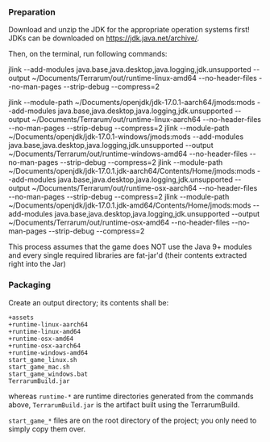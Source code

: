 ### Preparation

Download and unzip the JDK for the appropriate operation systems first! JDKs can be downloaded on https://jdk.java.net/archive/.

Then, on the terminal, run following commands:

jlink --add-modules java.base,java.desktop,java.logging,jdk.unsupported --output ~/Documents/Terrarum/out/runtime-linux-amd64 --no-header-files --no-man-pages --strip-debug --compress=2

jlink --module-path ~/Documents/openjdk/jdk-17.0.1-aarch64/jmods:mods  --add-modules java.base,java.desktop,java.logging,jdk.unsupported --output ~/Documents/Terrarum/out/runtime-linux-aarch64 --no-header-files --no-man-pages --strip-debug --compress=2
jlink --module-path ~/Documents/openjdk/jdk-17.0.1-windows/jmods:mods  --add-modules java.base,java.desktop,java.logging,jdk.unsupported --output ~/Documents/Terrarum/out/runtime-windows-amd64 --no-header-files --no-man-pages --strip-debug --compress=2
jlink --module-path ~/Documents/openjdk/jdk-17.0.1.jdk-aarch64/Contents/Home/jmods:mods  --add-modules java.base,java.desktop,java.logging,jdk.unsupported --output ~/Documents/Terrarum/out/runtime-osx-aarch64 --no-header-files --no-man-pages --strip-debug --compress=2
jlink --module-path ~/Documents/openjdk/jdk-17.0.1.jdk-amd64/Contents/Home/jmods:mods  --add-modules java.base,java.desktop,java.logging,jdk.unsupported --output ~/Documents/Terrarum/out/runtime-osx-amd64 --no-header-files --no-man-pages --strip-debug --compress=2

This process assumes that the game does NOT use the Java 9+ modules and every single required libraries are fat-jar'd (their contents extracted right into the Jar)

### Packaging

Create an output directory; its contents shall be:

```
+assets
+runtime-linux-aarch64
+runtime-linux-amd64
+runtime-osx-amd64
+runtime-osx-aarch64
+runtime-windows-amd64
start_game_linux.sh
start_game_mac.sh
start_game_windows.bat
TerrarumBuild.jar
```

whereas `runtime-*` are runtime directories generated from the commands above, `TerrarumBuild.jar` is the artifact built using the TerrarumBuild.

`start_game_*` files are on the root directory of the project; you only need to simply copy them over.